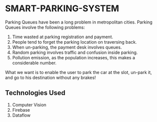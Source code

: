 # SMART-PARKING-SYSTEM

Parking Queues have been a long problem in metropolitan cities. Parking Queues involve the following problems: 
1) Time wasted at parking registration and payment. 
2) People tend to forget the parking location on traversing back. 
3) When un-parking, the payment desk involves queues. 
4) Random parking involves traffic and confusion inside parking. 
5) Pollution emission, as the population increases, this makes a considerable number.

What we want is to enable the user to park the car at the slot, un-park it, and go to his destination without any brakes!

## Technologies Used
1. Computer Vision
2. Firebase
3. Dataflow
